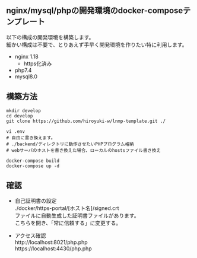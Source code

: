 ## nginx/mysql/phpの開発環境のdocker-composeテンプレート

以下の構成の開発環境を構築します。  
細かい構成は不要で、とりあえず手早く開発環境を作りたい特に利用します。

- nginx 1.18
  - https化済み
- php7.4
- mysql8.0

## 構築方法
```
mkdir develop
cd develop
git clone https://github.com/hiroyuki-w/lnmp-template.git ./

vi .env
# 自由に書き換えます。
# ./backend/ディレクトリに動作させたいPHPプログラム格納
# webサーバのホストを書き換えた場合、ローカルのhostsファイル書き換え

docker-compose build
docker-compose up -d
```

## 確認
- 自己証明書の設定  
./docker/https-portal/[ホスト名]/signed.crt  
ファイルに自動生成した証明書ファイルがあります。  
こちらを開き、「常に信頼する」に変更する。

- アクセス確認  
http://localhost:8021/php.php  
https://localhost:4430/php.php 


